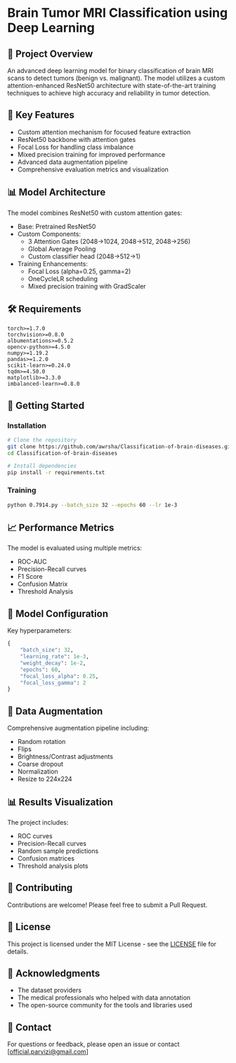 # Brain Tumor MRI Classification using Deep Learning

## 🧠 Project Overview
An advanced deep learning model for binary classification of brain MRI scans to detect tumors (benign vs. malignant). The model utilizes a custom attention-enhanced ResNet50 architecture with state-of-the-art training techniques to achieve high accuracy and reliability in tumor detection.

## 🌟 Key Features
- Custom attention mechanism for focused feature extraction
- ResNet50 backbone with attention gates
- Focal Loss for handling class imbalance
- Mixed precision training for improved performance
- Advanced data augmentation pipeline
- Comprehensive evaluation metrics and visualization

## 📊 Model Architecture
The model combines ResNet50 with custom attention gates:
- Base: Pretrained ResNet50
- Custom Components:
  - 3 Attention Gates (2048->1024, 2048->512, 2048->256)
  - Global Average Pooling
  - Custom classifier head (2048->512->1)
- Training Enhancements:
  - Focal Loss (alpha=0.25, gamma=2)
  - OneCycleLR scheduling
  - Mixed precision training with GradScaler

## 🛠 Requirements
```
torch>=1.7.0
torchvision>=0.8.0
albumentations>=0.5.2
opencv-python>=4.5.0
numpy>=1.19.2
pandas>=1.2.0
scikit-learn>=0.24.0
tqdm>=4.50.0
matplotlib>=3.3.0
imbalanced-learn>=0.8.0
```

## 🚀 Getting Started

### Installation
```bash
# Clone the repository
git clone https://github.com/awrsha/Classification-of-brain-diseases.git
cd Classification-of-brain-diseases

# Install dependencies
pip install -r requirements.txt
```

### Training
```bash
python 0.7914.py --batch_size 32 --epochs 60 --lr 1e-3
```

## 📈 Performance Metrics
The model is evaluated using multiple metrics:
- ROC-AUC
- Precision-Recall curves
- F1 Score
- Confusion Matrix
- Threshold Analysis

## 🔧 Model Configuration
Key hyperparameters:
```python
{
    "batch_size": 32,
    "learning_rate": 1e-3,
    "weight_decay": 1e-2,
    "epochs": 60,
    "focal_loss_alpha": 0.25,
    "focal_loss_gamma": 2
}
```

## 🎯 Data Augmentation
Comprehensive augmentation pipeline including:
- Random rotation
- Flips
- Brightness/Contrast adjustments
- Coarse dropout
- Normalization
- Resize to 224x224

## 📊 Results Visualization
The project includes:
- ROC curves
- Precision-Recall curves
- Random sample predictions
- Confusion matrices
- Threshold analysis plots

## 🤝 Contributing
Contributions are welcome! Please feel free to submit a Pull Request.

## 📝 License
This project is licensed under the MIT License - see the [LICENSE](https://github.com/AmirrHussain/Classification-of-brain-diseases#MIT-1-ov-file) file for details.

## 🙏 Acknowledgments
- The dataset providers
- The medical professionals who helped with data annotation
- The open-source community for the tools and libraries used

## 📧 Contact
For questions or feedback, please open an issue or contact [official.parvizi@gmail.com]
